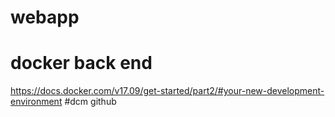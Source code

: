 # webapp

# docker back end
https://docs.docker.com/v17.09/get-started/part2/#your-new-development-environment
#dcm github